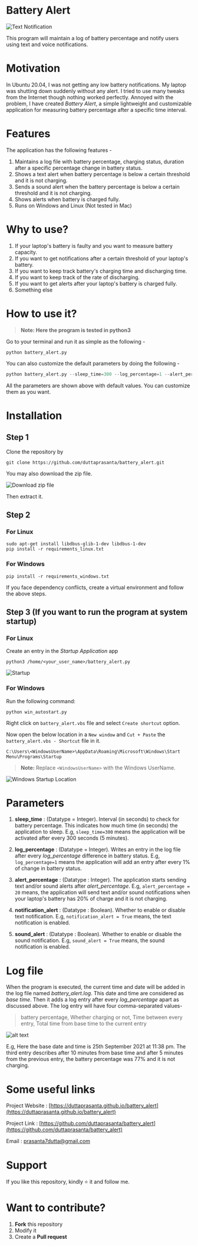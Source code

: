 # Battery Alert
![Text Notification](./resources/text_alert_linux.png "Text notification")

This program will maintain a log of battery percentage and notify users using text and voice notifications. 

# Motivation
In Ubuntu 20.04, I was not getting any low battery notifications. My laptop was shutting down suddenly without any alert. I tried to use many tweaks from the Internet though nothing worked perfectly. Annoyed with the problem, I have created *Battery Alert*, a simple lightweight and customizable application for measuring battery percentage after a specific time interval.     

# Features
The application has the following features - 
1. Maintains a log file with battery percentage, charging status, duration after a specific percentage change in battery status.
2. Shows a text alert when battery percentage is below a certain threshold and it is not charging.
3. Sends a sound alert when the battery percentage is below a certain threshold and it is not charging.
4. Shows alerts when battery is charged fully.
5. Runs on Windows and Linux (Not tested in Mac)

# Why to use?
1. If your laptop's battery is faulty and you want to measure battery capacity.
2. If you want to get notifications after a certain threshold of your laptop's battery.
3. If you want to keep track battery's charging time and discharging time.
4. If you want to keep track of the rate of discharging.
5. If you want to get alerts after your laptop's battery is charged fully.
6. Something else

# How to use it?
> **Note: Here the program is tested in python3**

Go to your terminal and run it as simple as the following - 
```
python battery_alert.py
```
You can also customize the default parameters by doing the following -
```python
python battery_alert.py --sleep_time=300 --log_percentage=1 --alert_percentage=20 --notification_alert=True --sound_alert=True 
```
All the parameters are shown above with default values. You can customize them as you want. 

# Installation

## Step 1 
Clone the repository by
```
git clone https://github.com/duttaprasanta/battery_alert.git
```
You may also download the zip file.

![Download zip file](./resources/download_zip.png "Download zip file")

Then extract it.

## Step 2
### For Linux
```
sudo apt-get install libdbus-glib-1-dev libdbus-1-dev
pip install -r requirements_linux.txt
```
### For Windows
```
pip install -r requirements_windows.txt
```
If you face dependency conflicts, create a virtual environment and follow the above steps. 

## Step 3 (If you want to run the program at system startup)
### For Linux
Create an entry in the *Startup Application* app
```
python3 /home/<your_user_name>/battery_alert.py
```
![Startup](./resources/startup_linux.png "Startup")
### For Windows
Run the following command:

```
python win_autostart.py
```

Right click on `battery_alert.vbs` file and select `Create shortcut` option. 

Now open the below location in a `New window` and `Cut + Paste` the `battery_alert.vbs - Shortcut` file in it.

```
C:\Users\<WindowsUserName>\AppData\Roaming\Microsoft\Windows\Start Menu\Programs\Startup
```
> **Note:** Replace `<WindowsUserName>` with the Windows UserName.
  
![Windows Startup Location](./resources/win_startup_location.png "Windows Startup Location")

# Parameters
1. **sleep_time** : (Datatype = Integer). Interval (in seconds) to check for battery percentage. This indicates how much time (in seconds) the application to sleep. E.g, `sleep_time=300` means the application will be activated after every 300 seconds (5 minutes).

2. **log_percentage** : (Datatype = Integer). Writes an entry in the log file after every *log_percentage* difference in battery status. E.g, `log_percentage=1` means the application will add an entry after every 1% of change in battery status.

3. **alert_percentage** : (Datatype : Integer). The application starts sending text and/or sound alerts after *alert_percentage*. E.g, `alert_percentage = 20` means, the application will send text and/or sound notifications when your laptop's battery has 20% of charge and it is not charging.

4. **notification_alert** : (Datatype : Boolean). Whether to enable or disable text notification. E.g, `notification_alert = True` means, the text notification is enabled. 

5. **sound_alert** : (Datatype : Boolean). Whether to enable or disable the sound notification. E.g, `sound_alert = True` means, the sound notification is enabled.

# Log file
When the program is executed, the current time and date will be added in the log file named *battery_alert.log*. This date and time are considered as *base time*. Then it adds a log entry after every *log_percentage* apart as discussed above. The log entry will have four comma-separated values- 
> battery percentage, Whether charging or not, Time between every entry, Total time from base time to the current entry

![alt text](./resources/log.png "Log File")

E.g, Here the base date and time is 25th September 2021 at 11:38 pm. The third entry describes after 10 minutes from base time and after 5 minutes from the previous entry, the battery percentage was 77% and it is not charging.

# Some useful links
Project Website : [https://duttaprasanta.github.io/battery_alert](https://duttaprasanta.github.io/battery_alert)

Project Link : [https://github.com/duttaprasanta/battery_alert](https://github.com/duttaprasanta/battery_alert)

Email : prasanta7dutta@gmail.com

# Support
If you like this repository, kindly :star: it and follow me.

# Want to contribute?
1. **Fork** this repository
2. Modify it
3. Create a **Pull request**
